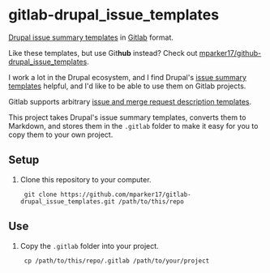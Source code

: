 # gitlab-drupal_issue_templates

[Drupal issue summary templates](https://www.drupal.org/issue-summaries) in [Gitlab](https://gitlab.com/) format.

Like these templates, but use Git**hub** instead? Check out [mparker17/github-drupal_issue_templates](https://github.com/mparker17/github-drupal_issue_templates).

I work a lot in the Drupal ecosystem, and I find Drupal's [issue summary templates](https://www.drupal.org/issue-summaries) helpful, and I'd like to be able to use them on Gitlab projects.

Gitlab supports arbitrary [issue and merge request description templates](https://git.echidna.ca/help/user/project/description_templates.md).

This project takes Drupal's issue summary templates, converts them to Markdown, and stores them in the `.gitlab` folder to make it easy for you to copy them to your own project.

## Setup

1. Clone this repository to your computer.

		git clone https://github.com/mparker17/gitlab-drupal_issue_templates.git /path/to/this/repo

## Use

1. Copy the `.gitlab` folder into your project.

		cp /path/to/this/repo/.gitlab /path/to/your/project
